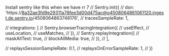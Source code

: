 Install sentry like this when we have rr 7
// Sentry.init({
//   dsn: 'https://8a32ae3fd9e29311a78fee3d00d475ac@o4508064861061120.ingest.de.sentry.io/4508064863748176',
//   tracesSampleRate: 1,

//   integrations: [
//     Sentry.browserTracingIntegration({
//       useEffect,
//       useLocation,
//       useMatches,
//     }),
//     Sentry.replayIntegration({
//       maskAllText: true,
//       blockAllMedia: true,
//     }),
//   ],

//   replaysSessionSampleRate: 0.1,
//   replaysOnErrorSampleRate: 1,
// })